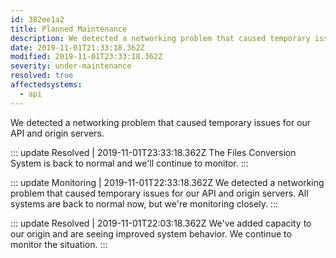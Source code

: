 ```yaml
---
id: 382ee1a2
title: Planned Maintenance
description: We detected a networking problem that caused temporary issues for our API and origin servers.
date: 2019-11-01T21:33:18.362Z
modified: 2019-11-01T23:33:18.362Z
severity: under-maintenance
resolved: true
affectedsystems:
  - api
---
```


We detected a networking problem that caused temporary issues for our API and origin servers.


::: update Resolved | 2019-11-01T23:33:18.362Z
The Files Conversion System is back to normal and we'll continue to monitor.
:::

::: update Monitoring | 2019-11-01T22:33:18.362Z
We detected a networking problem that caused temporary issues for our API and origin servers. All systems are back to normal now, but we're monitoring closely.
:::

::: update Resolved | 2019-11-01T22:03:18.362Z
We've added capacity to our origin and are seeing improved system behavior. We continue to monitor the situation.
:::

